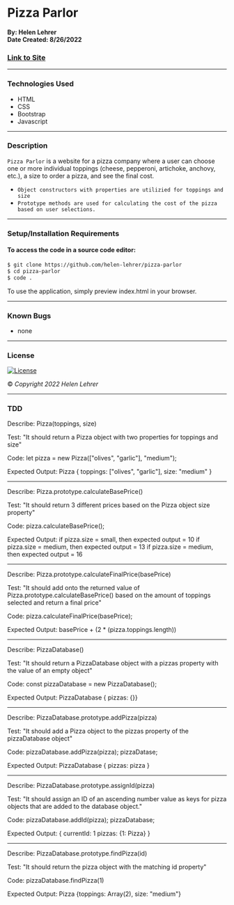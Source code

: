 # Pizza Parlor

**By: Helen Lehrer**  
**Date Created: 8/26/2022**

### [Link to Site](https://pizzaparlor.netlify.app/)
---
### Technologies Used
* HTML
* CSS
* Bootstrap
* Javascript
---

### Description

`Pizza Parlor` is a website for a pizza company where a user can choose one or more individual toppings (cheese, pepperoni, artichoke, anchovy, etc.), a size to order a pizza, and see the final cost.
* `Object constructors with properties are utilizied for toppings and size`
* `Prototype methods are used for calculating the cost of the pizza based on user selections.`

---

### Setup/Installation Requirements

#### To access the code in a source code editor: 
```bash
$ git clone https://github.com/helen-lehrer/pizza-parlor
$ cd pizza-parlor
$ code .
```
To use the application, simply preview index.html in your browser.

---
### Known Bugs
* none

---

### License
[![License](https://img.shields.io/badge/License-BSD_3--Clause-blue.svg)](https://opensource.org/licenses/BSD-3-Clause)

&copy; _Copyright 2022 Helen Lehrer_

---
### TDD
Describe: Pizza(toppings, size)

Test: "It should return a Pizza object with two properties for toppings and size"

Code: let pizza = new Pizza(["olives", "garlic"], "medium");

Expected Output: Pizza { toppings: ["olives", "garlic"], size: "medium" }


-------------------------

Describe: Pizza.prototype.calculateBasePrice()

Test: "It should return 3 different prices based on the Pizza object size property"

Code: pizza.calculateBasePrice();

Expected Output:
if pizza.size = small, then expected output = 10
if pizza.size = medium, then expected output = 13
if pizza.size = medium, then expected output = 16

-------------------------

Describe: Pizza.prototype.calculateFinalPrice(basePrice)

Test: "It should add onto the returned value of Pizza.prototype.calculateBasePrice() based on the amount of toppings selected and return a final price"

Code: pizza.calculateFinalPrice(basePrice);

Expected Output:
basePrice + (2 * (pizza.toppings.length))

-------------------------

Describe: PizzaDatabase()

Test: "It should return a PizzaDatabase object with a pizzas property with the value of an empty object"

Code: const pizzaDatabase = new PizzaDatabase();

Expected Output: PizzaDatabase { pizzas: {}}

-------------------------

Describe: PizzaDatabase.prototype.addPizza(pizza)

Test: "It should add a Pizza object to the pizzas property of the pizzaDatabase object"

Code: 
pizzaDatabase.addPizza(pizza);
pizzaDatase;

Expected Output: PizzaDatabase { pizzas: pizza }

-------------------------

Describe: PizzaDatabase.prototype.assignId(pizza)

Test: "It should assign an ID of an ascending number value as keys for pizza objects that are added to the database object."

Code: 
pizzaDatabase.addId(pizza);
pizzaDatabase;

Expected Output:
{ currentId: 1
pizzas: {1: Pizza} }

-------------------------

Describe: PizzaDatabase.prototype.findPizza(id)

Test: "It should return the pizza object with the matching id property"

Code: pizzaDatabase.findPizza(1)

Expected Output:
Pizza {toppings: Array(2), size: "medium"}



